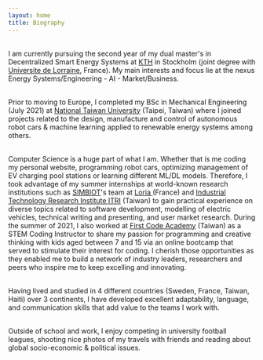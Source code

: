 ```yaml
---
layout: home
title: Biography
---
```


<br> I am currently pursuing the second year of my dual master's in Decentralized Smart Energy Systems at <a href="https://www.kth.se/en">KTH</a> in Stockholm (joint degree with <a href="https://www.univ-lorraine.fr/en/univ-lorraine/">Universite de Lorraine</a>, France). My main interests and focus lie at the nexus Energy Systems/Engineering - AI - Market/Business. <br>
										 
<br> Prior to moving to Europe, I completed my BSc in Mechanical Engineering (July 2021) at <a href="https://www.ntu.edu.tw/english/">National Taiwan University</a> (Taipei, Taiwan) where I joined projects related to the design, manufacture and control of autonomous robot cars & machine learning applied to renewable energy systems among others.<br>

<br> Computer Science is a huge part of what I am. Whether that is me coding my personal website, programming robot cars, optimizing management of EV charging pool stations or learning different ML/DL models. Therefore, I took advantage of my summer internships at world-known research institutions such as <a href="https://simbiot.loria.fr/"> SIMBIOT</a>'s team at <a href="https://www.loria.fr/en/"> Loria </a> (France) and <a href="https://www.itri.org.tw/english/index.aspx"> Industrial Technology Research Institute ITRI</a> (Taiwan) to gain practical experience on diverse topics related to software development, modelling of electric vehicles, technical writing and presenting, and user market research.
										During the summer of 2021, I also worked at <a href="https://www.linkedin.com/company/first-code-academy/">First Code Academy</a> (Taiwan) as a STEM Coding Instructor to share my passion for programming and creative thinking with kids aged between 7 and 15 via an online bootcamp that served to stimulate their interest for coding. 
										I cherish those opportunities as they enabled me to build a network of industry leaders, researchers and peers who inspire me to keep excelling and innovating. <br>

           
<br> Having lived and studied in 4 different countries (Sweden, France, Taiwan, Haiti) over 3 continents, I have developed excellent adaptability, language, and communication skills that add value to the teams I work with. <br>
									
<br> Outside of school and work, I enjoy competing in university football leagues, shooting nice photos of my travels with friends and reading about global socio-economic & political issues. <br>
